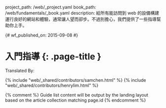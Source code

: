 project_path: /web/_project.yaml
book_path: /web/fundamentals/_book.yaml
description: 給所有能訪問到 web 的設備構建運行良好的網站和體驗，通常讓人望而卻步。不過別擔心，我們提供了一些指導幫助你上手。

{# wf_published_on: 2015-09-08 #}

# 入門指導 {: .page-title }



Translated By: 

{% include "web/_shared/contributors/samchen.html" %}
{% include "web/_shared/contributors/henrylim.html" %}



{% comment %}
Guide list content will be output by the landing layout based on the article collection matching page.id
{% endcomment %}
